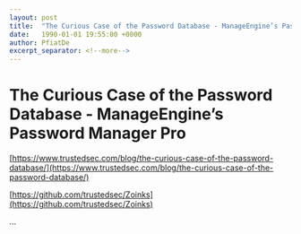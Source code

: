 ```yaml
---
layout: post
title:  "The Curious Case of the Password Database - ManageEngine’s Password Manager Pro"
date:   1990-01-01 19:55:00 +0000
author: PfiatDe
excerpt_separator: <!--more-->
---
```


# The Curious Case of the Password Database - ManageEngine’s Password Manager Pro

[https://www.trustedsec.com/blog/the-curious-case-of-the-password-database/](https://www.trustedsec.com/blog/the-curious-case-of-the-password-database/)

[https://github.com/trustedsec/Zoinks](https://github.com/trustedsec/Zoinks)

...
<!--more-->

